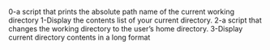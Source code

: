 0-a script that prints the absolute path name of the current working directory
1-Display the contents list of your current directory.
2-a script that changes the working directory to the user’s home directory.
3-Display current directory contents in a long format
